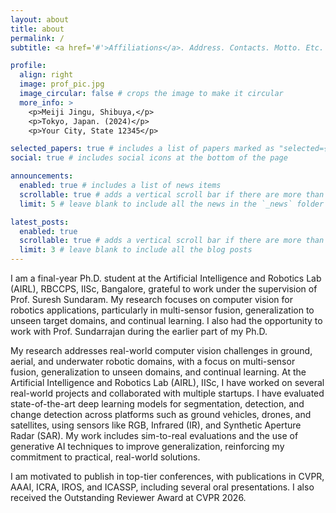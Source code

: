 ```yaml
---
layout: about
title: about
permalink: /
subtitle: <a href='#'>Affiliations</a>. Address. Contacts. Motto. Etc.

profile:
  align: right
  image: prof_pic.jpg
  image_circular: false # crops the image to make it circular
  more_info: >
    <p>Meiji Jingu, Shibuya,</p>
    <p>Tokyo, Japan. (2024)</p>
    <p>Your City, State 12345</p>

selected_papers: true # includes a list of papers marked as "selected={true}"  Meiji Jingu, Shibuya, Tokyo, Japan. (2024)
social: true # includes social icons at the bottom of the page

announcements:
  enabled: true # includes a list of news items
  scrollable: true # adds a vertical scroll bar if there are more than 3 news items
  limit: 5 # leave blank to include all the news in the `_news` folder

latest_posts:
  enabled: true
  scrollable: true # adds a vertical scroll bar if there are more than 3 new posts items
  limit: 3 # leave blank to include all the blog posts
---
```

I am a final-year Ph.D. student at the Artificial Intelligence and Robotics Lab (AIRL), RBCCPS, IISc, Bangalore, grateful to work under the supervision of Prof. Suresh Sundaram. My research focuses on computer vision for robotics applications, particularly in multi-sensor fusion, generalization to unseen target domains, and continual learning. I also had the opportunity to work with Prof. Sundarrajan during the earlier part of my Ph.D.


My research addresses real-world computer vision challenges in ground, aerial, and underwater robotic domains, with a focus on multi-sensor fusion, generalization to unseen domains, and continual learning. At the Artificial Intelligence and Robotics Lab (AIRL), IISc, I have worked on several real-world projects and collaborated with multiple startups. I have evaluated state-of-the-art deep learning models for segmentation, detection, and change detection across platforms such as ground vehicles, drones, and satellites, using sensors like RGB, Infrared (IR), and Synthetic Aperture Radar (SAR). My work includes sim-to-real evaluations and the use of generative AI techniques to improve generalization, reinforcing my commitment to practical, real-world solutions.



 
I am motivated to publish in top-tier conferences, with publications in CVPR, AAAI, ICRA, IROS, and ICASSP, including several oral presentations. I also received the Outstanding Reviewer Award at CVPR 2026.



<!-- #Link to your social media connections, too. This theme is set up to use [Font Awesome icons](https://fontawesome.com/) and [Academicons](https://jpswalsh.github.io/academicons/), like the ones below. Add your Facebook, Twitter, LinkedIn, Google Scholar, or just disable all of them. -->   
  <!-- <p>Meiji Jingu, Shibuya,</p>
    <p>Tokyo, Japan. (2024)</p>
    <p>Your City, State 12345</p> -->

